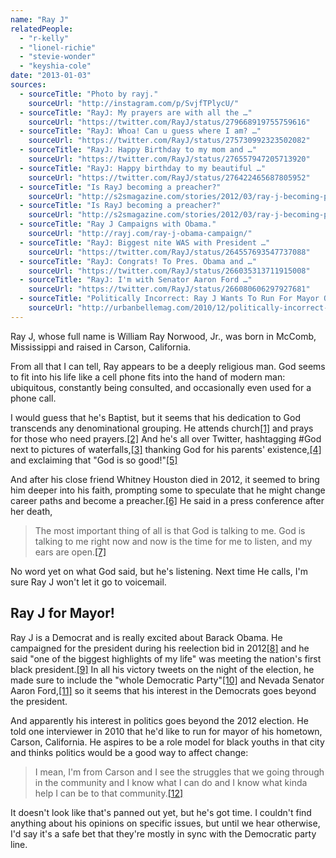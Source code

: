 ```yaml
---
name: "Ray J"
relatedPeople:
  - "r-kelly"
  - "lionel-richie"
  - "stevie-wonder"
  - "keyshia-cole"
date: "2013-01-03"
sources:
  - sourceTitle: "Photo by rayj."
    sourceUrl: "http://instagram.com/p/SvjfTPlycU/"
  - sourceTitle: "RayJ: My prayers are with all the …"
    sourceUrl: "https://twitter.com/RayJ/status/279668919755759616"
  - sourceTitle: "RayJ: Whoa! Can u guess where I am? …"
    sourceUrl: "https://twitter.com/RayJ/status/275730992323502082"
  - sourceTitle: "RayJ: Happy Birthday to my mom and …"
    sourceUrl: "https://twitter.com/RayJ/status/276557947205713920"
  - sourceTitle: "RayJ: Happy birthday to my beautiful …"
    sourceUrl: "https://twitter.com/RayJ/status/276422465687805952"
  - sourceTitle: "Is RayJ becoming a preacher?"
    sourceUrl: "http://s2smagazine.com/stories/2012/03/ray-j-becoming-preacher"
  - sourceTitle: "Is RayJ becoming a preacher?"
    sourceUrl: "http://s2smagazine.com/stories/2012/03/ray-j-becoming-preacher"
  - sourceTitle: "Ray J Campaigns with Obama."
    sourceUrl: "http://rayj.com/ray-j-obama-campaign/"
  - sourceTitle: "RayJ: Biggest nite WAS with President …"
    sourceUrl: "https://twitter.com/RayJ/status/264557693547737088"
  - sourceTitle: "RayJ: Congrats! To Pres. Obama and …"
    sourceUrl: "https://twitter.com/RayJ/status/266035313711915008"
  - sourceTitle: "RayJ: I'm with Senator Aaron Ford …"
    sourceUrl: "https://twitter.com/RayJ/status/266080606297927681"
  - sourceTitle: "Politically Incorrect: Ray J Wants To Run For Mayor Of Carson, California."
    sourceUrl: "http://urbanbellemag.com/2010/12/politically-incorrect-ray-j-wants-to-run-for-mayor-of-carson-california.html"
---
```


Ray J, whose full name is William Ray Norwood, Jr., was born in McComb, Mississippi and raised in Carson, California.

From all that I can tell, Ray appears to be a deeply religious man. God seems to fit into his life like a cell phone fits into the hand of modern man: ubiquitous, constantly being consulted, and occasionally even used for a phone call.

I would guess that he's Baptist, but it seems that his dedication to God transcends any denominational grouping. He attends church<a class="source-citation" href="http://instagram.com/p/SvjfTPlycU/" title="Photo by rayj.">[1]</a> and prays for those who need prayers.<a class="source-citation" href="https://twitter.com/RayJ/status/279668919755759616" title="RayJ: My prayers are with all the …">[2]</a> And he's all over Twitter, hashtagging #God next to pictures of waterfalls,<a class="source-citation" href="https://twitter.com/RayJ/status/275730992323502082" title="RayJ: Whoa! Can u guess where I am? …">[3]</a> thanking God for his parents' existence,<a class="source-citation" href="https://twitter.com/RayJ/status/276557947205713920" title="RayJ: Happy Birthday to my mom and …">[4]</a> and exclaiming that "God is so good!"<a class="source-citation" href="https://twitter.com/RayJ/status/276422465687805952" title="RayJ: Happy birthday to my beautiful …">[5]</a>

And after his close friend Whitney Houston died in 2012, it seemed to bring him deeper into his faith, prompting some to speculate that he might change career paths and become a preacher.<a class="source-citation" href="http://s2smagazine.com/stories/2012/03/ray-j-becoming-preacher" title="Is RayJ becoming a preacher?">[6]</a> He said in a press conference after her death,

>The most important thing of all is that God is talking to me. God is talking to me right now and now is the time for me to listen, and my ears are open.<a class="source-citation" href="http://s2smagazine.com/stories/2012/03/ray-j-becoming-preacher" title="Is RayJ becoming a preacher?">[7]</a>

No word yet on what God said, but he's listening. Next time He calls, I'm sure Ray J won't let it go to voicemail.


## Ray J for Mayor!

Ray J is a Democrat and is really excited about Barack Obama. He campaigned for the president during his reelection bid in 2012<a class="source-citation" href="http://rayj.com/ray-j-obama-campaign/" title="Ray J Campaigns with Obama.">[8]</a> and he said "one of the biggest highlights of my life" was meeting the nation's first black president.<a class="source-citation" href="https://twitter.com/RayJ/status/264557693547737088" title="RayJ: Biggest nite WAS with President …">[9]</a> In all his victory tweets on the night of the election, he made sure to include the "whole Democratic Party"<a class="source-citation" href="https://twitter.com/RayJ/status/266035313711915008" title="RayJ: Congrats! To Pres. Obama and …">[10]</a> and Nevada Senator Aaron Ford,<a class="source-citation" href="https://twitter.com/RayJ/status/266080606297927681" title="RayJ: I&apos;m with Senator Aaron Ford …">[11]</a> so it seems that his interest in the Democrats goes beyond the president.

And apparently his interest in politics goes beyond the 2012 election. He told one interviewer in 2010 that he'd like to run for mayor of his hometown, Carson, California. He aspires to be a role model for black youths in that city and thinks politics would be a good way to affect change:

>I mean, I'm from Carson and I see the struggles that we going through in the community and I know what I can do and I know what kinda help I can be to that community.<a class="source-citation" href="http://urbanbellemag.com/2010/12/politically-incorrect-ray-j-wants-to-run-for-mayor-of-carson-california.html" title="Politically Incorrect: Ray J Wants To Run For Mayor Of Carson, California.">[12]</a>

It doesn't look like that's panned out yet, but he's got time. I couldn't find anything about his opinions on specific issues, but until we hear otherwise, I'd say it's a safe bet that they're mostly in sync with the Democratic party line.